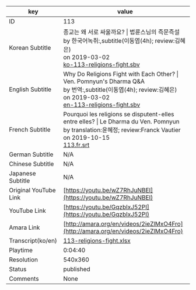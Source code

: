 |  key  |  value  |
|-------|---------|
| ID            | 113 |
| Korean Subtitle | 종교는 왜 서로 싸울까요? \| 법륜스님의 즉문즉설<br>by 한국어녹취:,subtitle(이동엽(4h); review:김혜은)<br>on 2019-03-02<br>[ko-113-religions-fight.sbv](https://github.com/jungtosociety/dharma-qna/raw/master/sub/113/ko-113-religions-fight.sbv)<br>|
| English Subtitle | Why Do Religions Fight with Each Other? \| Ven. Pomnyun's Dharma Q&A<br>by 번역:,subtitle(이동엽(4h); review:김혜은)<br>on 2019-03-02<br>[en-113-religions-fight.sbv](https://github.com/jungtosociety/dharma-qna/raw/master/sub/113/en-113-religions-fight.sbv)<br>|
| French Subtitle | Pourquoi les religions se disputent-elles entre elles? \| Le Dharma du Ven. Pomnyun<br>by translation:윤혜정; review:Franck Vautier<br>on 2019-10-15<br>[113.fr.srt](https://github.com/jungtosociety/dharma-qna/raw/master/sub/113/113.fr.srt)<br>|
| German Subtitle | N/A |
| Chinese Subtitle | N/A |
| Japanese Subtitle | N/A |
| Original YouTube Link  | [https://youtu.be/wZ7RhJuNBEI](https://youtu.be/wZ7RhJuNBEI) |
| YouTube Link  | [https://youtu.be/GqzbIxJ52PI](https://youtu.be/GqzbIxJ52PI) |
| Amara Link    | [http://amara.org/en/videos/2ieZlMxO4Fro](http://amara.org/en/videos/2ieZlMxO4Fro) |
| Transcript(ko/en) | [113-religions-fight.xlsx](https://github.com/jungtosociety/dharma-qna/raw/master/sub/113/113-religions-fight.xlsx) |
| Playtime | 0:04:40 |
| Resolution | 540x360|
| Status | published |
| Comments | None |
